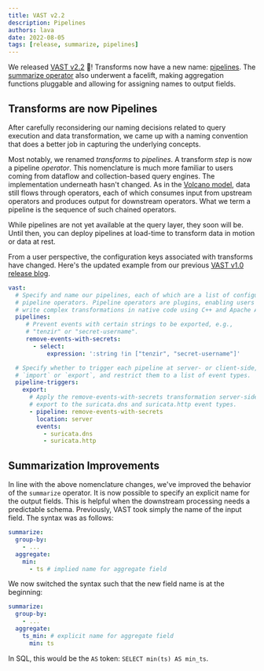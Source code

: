 ```yaml
---
title: VAST v2.2
description: Pipelines
authors: lava
date: 2022-08-05
tags: [release, summarize, pipelines]
---
```


We released [VAST v2.2][github-vast-release] 🙌! Transforms now have a new name:
[pipelines](/releases/vast-v2.2#transforms-are-now-pipelines). The [summarize
operator](/releases/vast-v2.2#summarization-improvements) also underwent a facelift,
making aggregation functions pluggable and allowing for assigning names to
output fields.

[github-vast-release]: https://github.com/tenzir/vast/releases/tag/v2.2.0

<!--truncate-->

## Transforms are now Pipelines

After carefully reconsidering our naming decisions related to query execution
and data transformation, we came up with a naming convention that does a better
job in capturing the underlying concepts.

Most notably, we renamed *transforms* to *pipelines*. A transform *step* is now a
pipeline *operator*. This nomenclature is much more familiar to users coming
from dataflow and collection-based query engines. The implementation underneath
hasn't changed. As in the [Volcano model][volcano], data still flows through
operators, each of which consumes input from upstream operators and produces
output for downstream operators. What we term a pipeline is the sequence of such
chained operators.

[volcano]: https://paperhub.s3.amazonaws.com/dace52a42c07f7f8348b08dc2b186061.pdf

While pipelines are not yet available at the query layer, they soon will be.
Until then, you can deploy pipelines at load-time to transform data in motion
or data at rest.

From a user perspective, the configuration keys associated with transforms have
changed. Here's the updated example from our previous [VAST v1.0 release
blog](/releases/vast-v1.0).

```yaml
vast:
  # Specify and name our pipelines, each of which are a list of configured
  # pipeline operators. Pipeline operators are plugins, enabling users to 
  # write complex transformations in native code using C++ and Apache Arrow.
  pipelines:
     # Prevent events with certain strings to be exported, e.g., 
     # "tenzir" or "secret-username".
     remove-events-with-secrets:
       - select:
           expression: ':string !in ["tenzir", "secret-username"]'

  # Specify whether to trigger each pipeline at server- or client-side, on
  # `import` or `export`, and restrict them to a list of event types.
  pipeline-triggers:
    export:
      # Apply the remove-events-with-secrets transformation server-side on
      # export to the suricata.dns and suricata.http event types.
      - pipeline: remove-events-with-secrets
        location: server
        events:
          - suricata.dns
          - suricata.http
```

## Summarization Improvements

In line with the above nomenclature changes, we've improved the behavior of the
`summarize` operator. It is now possible to specify an explicit
name for the output fields. This is helpful when the downstream processing needs
a predictable schema. Previously, VAST took simply the name of the input field.
The syntax was as follows:

```yaml
summarize:
  group-by:
    - ...
  aggregate:
    min:
      - ts # implied name for aggregate field
```

We now switched the syntax such that the new field name is at the beginning:

```yaml
summarize:
  group-by:
    - ...
  aggregate:
    ts_min: # explicit name for aggregate field
      min: ts
```

In SQL, this would be the `AS` token: `SELECT min(ts) AS min_ts`.
